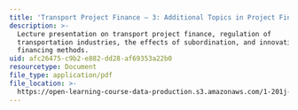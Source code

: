 ```yaml
---
title: 'Transport Project Finance — 3: Additional Topics in Project Finance'
description: >-
  Lecture presentation on transport project finance, regulation of
  transportation industries, the effects of subordination, and innovative
  financing methods.
uid: afc26475-c9b2-e882-dd28-af69353a22b0
resourcetype: Document
file_type: application/pdf
file_location: >-
  https://open-learning-course-data-production.s3.amazonaws.com/1-201j-transportation-systems-analysis-demand-and-economics-fall-2008/afc26475c9b2e882dd28af69353a22b0_MIT1_201JF08_lec21.pdf
---
```


